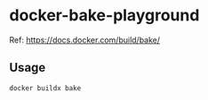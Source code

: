 # docker-bake-playground

Ref: <https://docs.docker.com/build/bake/>

## Usage

```bash
docker buildx bake
```
